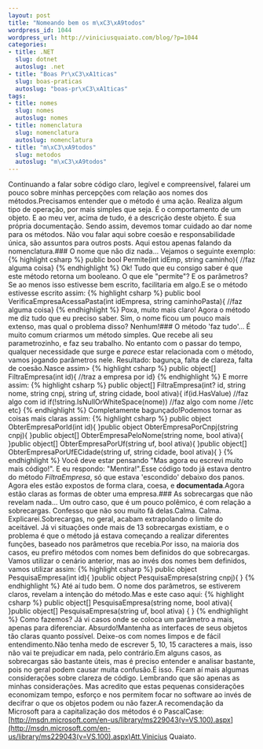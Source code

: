 ```yaml
--- 
layout: post
title: "Nomeando bem os m\xC3\xA9todos"
wordpress_id: 1044
wordpress_url: http://viniciusquaiato.com/blog/?p=1044
categories: 
- title: .NET
  slug: dotnet
  autoslug: .net
- title: "Boas Pr\xC3\xA1ticas"
  slug: boas-praticas
  autoslug: "boas-pr\xC3\xA1ticas"
tags: 
- title: nomes
  slug: nomes
  autoslug: nomes
- title: nomenclatura
  slug: nomenclatura
  autoslug: nomenclatura
- title: "m\xC3\xA9todos"
  slug: metodos
  autoslug: "m\xC3\xA9todos"
---
```

Continuando a falar sobre código claro, legível e compreensível, falarei um pouco sobre minhas percepções com relação aos nomes dos métodos.Precisamos entender que o método é uma ação. Realiza algum tipo de operação, por mais simples que seja. É o comportamento de um objeto. E ao meu ver, acima de tudo, é a descrição deste objeto. É sua própria documentação. Sendo assim, devemos tomar cuidado ao dar nome para os métodos. Não vou falar aqui sobre coesão e responsabilidade única, são assuntos para outros posts. Aqui estou apenas falando da nomenclatura.### O nome que não diz nada...
Vejamos o seguinte exemplo:
{% highlight csharp %}
public bool Permite(int idEmp, string caminho){    //faz alguma coisa}
{% endhighlight %}
Ok! Tudo que eu consigo saber é que este método retorna um booleano. O que ele "permite"? E os parâmetros? Se ao menos isso estivesse bem escrito, facilitaria em algo.E se o método estivesse escrito assim:
{% highlight csharp %}
public bool VerificaEmpresaAcessaPasta(int idEmpresa, string caminhoPasta){    //faz alguma coisa}
{% endhighlight %}
Poxa, muito mais claro! Agora o método me diz tudo que eu preciso saber. Sim, o nome ficou um pouco mais extenso, mas qual o problema disso? Nenhum!### O método 'faz tudo'...
É muito comum criarmos um método simples. Que recebe ali seu parametrozinho, e faz seu trabalho. No entanto com o passar do tempo, qualquer necessidade que surge e <i>parece</i> estar relacionada com o método, vamos jogando parâmetros nele. Resultado: bagunça, falta de clareza, falta de coesão.Nasce assim>
{% highlight csharp %}
public object[] FiltraEmpresa(int id){    //traz a empresa por id}
{% endhighlight %}
E morre assim:
{% highlight csharp %}
public object[] FiltraEmpresa(int? id, string nome, string cnpj, string uf, string cidade, bool ativa){    if(id.HasValue)        //faz algo com id    if(!string.IsNullOrWhiteSpace(nome))        //faz algo com nome    //etc etc}
{% endhighlight %}
Completamente bagunçado!Podemos tornar as coisas mais claras assim:
{% highlight csharp %}
public object ObterEmpresaPorId(int id){ }public object ObterEmpresaPorCnpj(string cnpj){ }public object[] ObterEmpresaPeloNome(string nome, bool ativa){ }public object[] ObterEmpresaPorUf(string uf, bool ativa){ }public object[] ObterEmpresaPorUfECidade(string uf, string cidade, bool ativa){ }
{% endhighlight %}
Você deve estar pensando "Mas agora eu escrevi muito mais código!". E eu respondo: "Mentira!".Esse código todo já estava dentro do método <i>FiltraEmpresa</i>, só que estava 'escondido' debaixo dos panos. Agora eles estão expostos de forma clara, coesa, e <b>documentada</b>.Agora estão claras as formas de obter uma empresa.### As sobrecargas que não revelam nada...
Um outro caso, que é um pouco polêmico, é com relação a sobrecargas. Confesso que não sou muito fã delas.Calma. Calma. Explicarei.Sobrecargas, no geral, acabam extrapolando o limite do aceitável. Já vi situações onde mais de 13 sobrecargas existiam, e o problema é que o método já estava começando a realizar diferentes funções, baseado nos parâmetros que recebia.Por isso, na maioria dos casos, eu prefiro métodos com nomes bem definidos do que sobrecargas. Vamos utilizar o cenário anterior, mas ao invés dos nomes bem definidos, vamos utilizar assim:
{% highlight csharp %}
public object PesquisaEmpresa(int id){ }public object PesquisaEmpresa(string cnpj){ }
{% endhighlight %}
Até aí tudo bem. O nome dos parâmetros, se estiverem claros, revelam a intenção do método.Mas e este caso aqui:
{% highlight csharp %}
public object[] PesquisaEmpresa(string nome, bool ativa){ }public object[] PesquisaEmpresa(string uf, bool ativa) { }
{% endhighlight %}
Como fazemos? Já vi casos onde se coloca um parâmetro a mais, apenas para diferenciar. Absurdo!Mantenha as interfaces de seus objetos tão claras quanto possível. Deixe-os com nomes limpos e de fácil entendimento.Não tenha medo de escrever 5, 10, 15 caracteres a mais, isso não vai te prejudicar em nada, pelo contrário.Em alguns casos, as sobrecargas são bastante úteis, mas é preciso entender e analisar bastante, pois no geral podem causar muita confusão.É isso. Ficam aí mais algumas considerações sobre clareza de código. Lembrando que são apenas as minhas considerações. Mas acredito que estas pequenas considerações economizam tempo, esforço e nos permitem focar no software ao invés de decifrar o que os objetos podem ou não fazer.A recomendação da Microsoft para a capitalização dos métodos é o PascalCase: [http://msdn.microsoft.com/en-us/library/ms229043(v=VS.100).aspx](http://msdn.microsoft.com/en-us/library/ms229043(v=VS.100).aspx)Att,Vinicius Quaiato.
